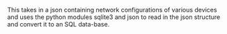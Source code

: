 This takes in a json containing network configurations of various devices and uses the python modules sqlite3
and json to read in the json structure and convert it to an SQL data-base.